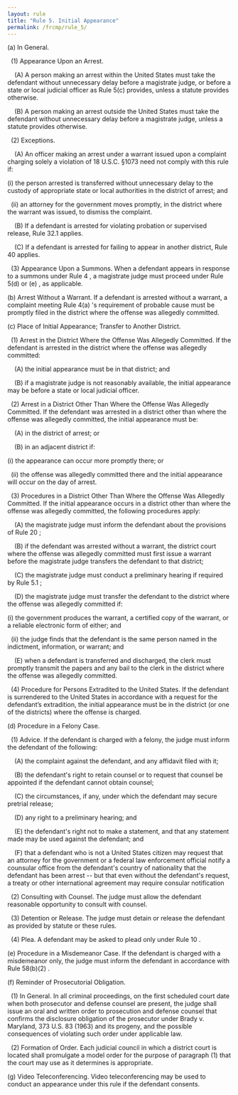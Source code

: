 ```yaml
---
layout: rule
title: "Rule 5. Initial Appearance"
permalink: /frcmp/rule_5/
---
```


(a) In General.


&nbsp;&nbsp;(1) Appearance Upon an Arrest.


&nbsp;&nbsp;&nbsp;&nbsp;(A) A person making an arrest within the United States must take the defendant without unnecessary delay before a magistrate judge, or before a state or local judicial officer as Rule 5(c) provides, unless a statute provides otherwise.


&nbsp;&nbsp;&nbsp;&nbsp;(B) A person making an arrest outside the United States must take the defendant without unnecessary delay before a magistrate judge, unless a statute provides otherwise.


&nbsp;&nbsp;(2) Exceptions.


&nbsp;&nbsp;&nbsp;&nbsp;(A) An officer making an arrest under a warrant issued upon a complaint charging solely a violation of 18 U.S.C. §1073 need not comply with this rule if:


(i) the person arrested is transferred without unnecessary delay to the custody of appropriate state or local authorities in the district of arrest; and


&nbsp;&nbsp;(ii) an attorney for the government moves promptly, in the district where the warrant was issued, to dismiss the complaint.


&nbsp;&nbsp;&nbsp;&nbsp;(B) If a defendant is arrested for violating probation or supervised release, Rule 32.1 applies.


&nbsp;&nbsp;&nbsp;&nbsp;(C) If a defendant is arrested for failing to appear in another district, Rule 40 applies.


&nbsp;&nbsp;(3) Appearance Upon a Summons. When a defendant appears in response to a summons under Rule 4 , a magistrate judge must proceed under Rule 5(d) or (e) , as applicable.


(b) Arrest Without a Warrant. If a defendant is arrested without a warrant, a complaint meeting Rule 4(a) 's requirement of probable cause must be promptly filed in the district where the offense was allegedly committed.


(c) Place of Initial Appearance; Transfer to Another District.


&nbsp;&nbsp;(1) Arrest in the District Where the Offense Was Allegedly Committed. If the defendant is arrested in the district where the offense was allegedly committed:


&nbsp;&nbsp;&nbsp;&nbsp;(A) the initial appearance must be in that district; and


&nbsp;&nbsp;&nbsp;&nbsp;(B) if a magistrate judge is not reasonably available, the initial appearance may be before a state or local judicial officer.


&nbsp;&nbsp;(2) Arrest in a District Other Than Where the Offense Was Allegedly Committed. If the defendant was arrested in a district other than where the offense was allegedly committed, the initial appearance must be:


&nbsp;&nbsp;&nbsp;&nbsp;(A) in the district of arrest; or


&nbsp;&nbsp;&nbsp;&nbsp;(B) in an adjacent district if:


(i) the appearance can occur more promptly there; or


&nbsp;&nbsp;(ii) the offense was allegedly committed there and the initial appearance will occur on the day of arrest.


&nbsp;&nbsp;(3) Procedures in a District Other Than Where the Offense Was Allegedly Committed. If the initial appearance occurs in a district other than where the offense was allegedly committed, the following procedures apply:


&nbsp;&nbsp;&nbsp;&nbsp;(A) the magistrate judge must inform the defendant about the provisions of Rule 20 ;


&nbsp;&nbsp;&nbsp;&nbsp;(B) if the defendant was arrested without a warrant, the district court where the offense was allegedly committed must first issue a warrant before the magistrate judge transfers the defendant to that district;


&nbsp;&nbsp;&nbsp;&nbsp;(C) the magistrate judge must conduct a preliminary hearing if required by Rule 5.1 ;


&nbsp;&nbsp;&nbsp;&nbsp;(D) the magistrate judge must transfer the defendant to the district where the offense was allegedly committed if:


(i) the government produces the warrant, a certified copy of the warrant, or a reliable electronic form of either; and


&nbsp;&nbsp;(ii) the judge finds that the defendant is the same person named in the indictment, information, or warrant; and


&nbsp;&nbsp;&nbsp;&nbsp;(E) when a defendant is transferred and discharged, the clerk must promptly transmit the papers and any bail to the clerk in the district where the offense was allegedly committed.


&nbsp;&nbsp;(4) Procedure for Persons Extradited to the United States. If the defendant is surrendered to the United States in accordance with a request for the defendant’s extradition, the initial appearance must be in the district (or one of the districts) where the offense is charged.


(d) Procedure in a Felony Case.


&nbsp;&nbsp;(1) Advice. If the defendant is charged with a felony, the judge must inform the defendant of the following:


&nbsp;&nbsp;&nbsp;&nbsp;(A) the complaint against the defendant, and any affidavit filed with it;


&nbsp;&nbsp;&nbsp;&nbsp;(B) the defendant's right to retain counsel or to request that counsel be appointed if the defendant cannot obtain counsel;


&nbsp;&nbsp;&nbsp;&nbsp;(C) the circumstances, if any, under which the defendant may secure pretrial release;


&nbsp;&nbsp;&nbsp;&nbsp;(D) any right to a preliminary hearing; and


&nbsp;&nbsp;&nbsp;&nbsp;(E) the defendant's right not to make a statement, and that any statement made may be used against the defendant; and


&nbsp;&nbsp;&nbsp;&nbsp;(F) that a defendant who is not a United States citizen may request that an attorney for the government or a federal law enforcement official notify a counsular office from the defendant's country of nationality that the defendant has been arrest -- but that even without the defendant's request, a treaty or other international agreement may require consular notification


&nbsp;&nbsp;(2) Consulting with Counsel. The judge must allow the defendant reasonable opportunity to consult with counsel.


&nbsp;&nbsp;(3) Detention or Release. The judge must detain or release the defendant as provided by statute or these rules.


&nbsp;&nbsp;(4) Plea. A defendant may be asked to plead only under Rule 10 .


(e) Procedure in a Misdemeanor Case. If the defendant is charged with a misdemeanor only, the judge must inform the defendant in accordance with Rule 58(b)(2) .


(f) Reminder of Prosecutorial Obligation.


&nbsp;&nbsp;(1) In General. In all criminal proceedings, on the first scheduled court date when both prosecutor and defense counsel are present, the judge shall issue an oral and written order to prosecution and defense counsel that confirms the disclosure obligation of the prosecutor under Brady v. Maryland, 373 U.S. 83 (1963) and its progeny, and the possible consequences of violating such order under applicable law.


&nbsp;&nbsp;(2) Formation of Order. Each judicial council in which a district court is located shall promulgate a model order for the purpose of paragraph (1) that the court may use as it determines is appropriate.


(g) Video Teleconferencing. Video teleconferencing may be used to conduct an appearance under this rule if the defendant consents.